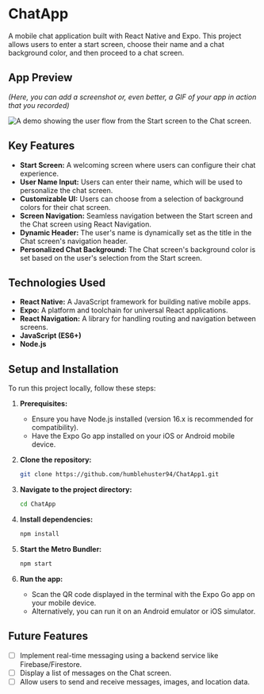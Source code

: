# ChatApp

A mobile chat application built with React Native and Expo. This project allows users to enter a start screen, choose their name and a chat background color, and then proceed to a chat screen.

## App Preview

*(Here, you can add a screenshot or, even better, a GIF of your app in action that you recorded)*

![A demo showing the user flow from the Start screen to the Chat screen.](assets/5.1%20-%20Final%20Task%20Recording.gif)

## Key Features

- **Start Screen:** A welcoming screen where users can configure their chat experience.
- **User Name Input:** Users can enter their name, which will be used to personalize the chat screen.
- **Customizable UI:** Users can choose from a selection of background colors for their chat screen.
- **Screen Navigation:** Seamless navigation between the Start screen and the Chat screen using React Navigation.
- **Dynamic Header:** The user's name is dynamically set as the title in the Chat screen's navigation header.
- **Personalized Chat Background:** The Chat screen's background color is set based on the user's selection from the Start screen.

## Technologies Used

- **React Native:** A JavaScript framework for building native mobile apps.
- **Expo:** A platform and toolchain for universal React applications.
- **React Navigation:** A library for handling routing and navigation between screens.
- **JavaScript (ES6+)**
- **Node.js**

## Setup and Installation

To run this project locally, follow these steps:

1.  **Prerequisites:**
    -   Ensure you have Node.js installed (version 16.x is recommended for compatibility).
    -   Have the Expo Go app installed on your iOS or Android mobile device.

2.  **Clone the repository:**
    ```bash
    git clone https://github.com/humblehuster94/ChatApp1.git
    ```

3.  **Navigate to the project directory:**
    ```bash
    cd ChatApp
    ```

4.  **Install dependencies:**
    ```bash
    npm install
    ```

5.  **Start the Metro Bundler:**
    ```bash
    npm start
    ```

6.  **Run the app:**
    -   Scan the QR code displayed in the terminal with the Expo Go app on your mobile device.
    -   Alternatively, you can run it on an Android emulator or iOS simulator.

## Future Features

- [ ] Implement real-time messaging using a backend service like Firebase/Firestore.
- [ ] Display a list of messages on the Chat screen.
- [ ] Allow users to send and receive messages, images, and location data.